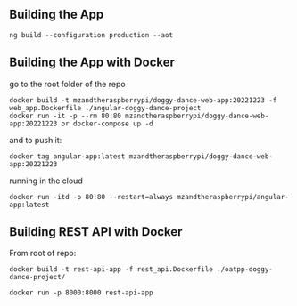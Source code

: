 ## Building the App

`ng build --configuration production --aot`  

## Building the App with Docker

go to the root folder of the repo  

```
docker build -t mzandtheraspberrypi/doggy-dance-web-app:20221223 -f web_app.Dockerfile ./angular-doggy-dance-project
docker run -it -p --rm 80:80 mzandtheraspberrypi/doggy-dance-web-app:20221223 or docker-compose up -d
```  

and to push it:  

```
docker tag angular-app:latest mzandtheraspberrypi/doggy-dance-web-app:20221223
```

running in the cloud

```
docker run -itd -p 80:80 --restart=always mzandtheraspberrypi/angular-app:latest
```

## Building REST API with Docker

From root of repo:

```
docker build -t rest-api-app -f rest_api.Dockerfile ./oatpp-doggy-dance-project/
```

```
docker run -p 8000:8000 rest-api-app
```
